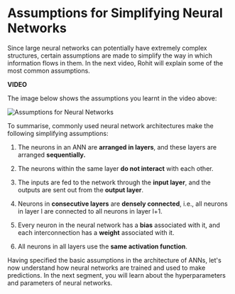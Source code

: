# Assumptions for Simplifying Neural Networks

Since large neural networks can potentially have extremely complex structures, certain assumptions are made to simplify the way in which information flows in them. In the next video, Rohit will explain some of the most common assumptions.

**VIDEO**

The image below shows the assumptions you learnt in the video above:

![Assumptions for Neural Networks](https://i.ibb.co/PcfGkYs/Assumptions-for-Neural-Networks.png)

To summarise, commonly used neural network architectures make the following simplifying assumptions:

1.  The neurons in an ANN are **arranged in layers**, and these layers are arranged **sequentially.**
    
2.  The neurons within the same layer **do not interact** with each other.
    
3.  The inputs are fed to the network through the **input layer**, and the outputs are sent out from the **output layer**.
    
4.  Neurons in **consecutive layers** are **densely connected**, i.e., all neurons in layer l are connected to all neurons in layer l+1.
    
5.  Every neuron in the neural network has a **bias** associated with it, and each interconnection has a **weight** associated with it.
    
6.  All neurons in all layers use the **same activation function**.
    

Having specified the basic assumptions in the architecture of ANNs, let's now understand how neural networks are trained and used to make predictions. In the next segment, you will learn about the hyperparameters and parameters of neural networks.